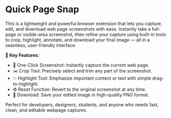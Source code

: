 # Quick Page Snap 
This is a lightweight and powerful browser extension that lets you capture, edit, and download web page screenshots with ease. Instantly take a full-page or visible-area screenshot, then refine your capture using built-in tools to crop, highlight, annotate, and download your final image — all in a seamless, user-friendly interface.

**🔧 Key Features:**
- 📸 One-Click Screenshot: Instantly capture the current web page.
- ✂️ Crop Tool: Precisely select and trim any part of the screenshot.
- ✨ Highlight Tool: Emphasize important content or text with simple drag-to-highlight.
- ♻️ Reset Function: Revert to the original screenshot at any time.
- 💾 Download: Save your edited image in high-quality PNG format.

Perfect for developers, designers, students, and anyone who needs fast, clean, and editable webpage captures.